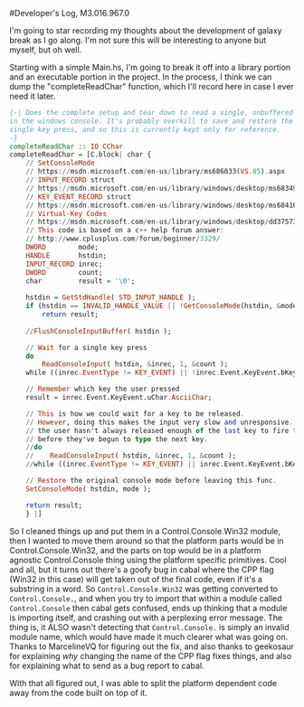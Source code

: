
#Developer's Log, M3.016.967.0

I'm going to star recording my thoughts about the development of galaxy break as I go along. I'm not sure this will be interesting to anyone but myself, but oh well.

Starting with a simple Main.hs, I'm going to break it off into a library portion and an executable portion in the project. In the process, I think we can dump the "completeReadChar" function, which I'll record here in case I ever need it later.

```haskell
{-| Does the complete setup and tear down to read a single, unbuffered keypress
in the windows console. It's probably overkill to save and restore the mode every
single key press, and so this is currently kept only for reference.
-}
completeReadChar :: IO CChar
completeReadChar = [C.block| char {
    // SetConsoleMode
    // https://msdn.microsoft.com/en-us/library/ms686033(VS.85).aspx
    // INPUT_RECORD struct
    // https://msdn.microsoft.com/en-us/library/windows/desktop/ms683499(v=vs.85).aspx
    // KEY_EVENT_RECORD struct
    // https://msdn.microsoft.com/en-us/library/windows/desktop/ms684166(v=vs.85).aspx
    // Virtual-Key Codes
    // https://msdn.microsoft.com/en-us/library/windows/desktop/dd375731(v=vs.85).aspx
    // This code is based on a c++ help forum answer:
    // http://www.cplusplus.com/forum/beginner/3329/
    DWORD        mode;
    HANDLE       hstdin;
    INPUT_RECORD inrec;
    DWORD        count;
    char         result = '\0';
    
    hstdin = GetStdHandle( STD_INPUT_HANDLE );
    if (hstdin == INVALID_HANDLE_VALUE || !GetConsoleMode(hstdin, &mode) || !SetConsoleMode(hstdin, 0))
        return result;
    
    //FlushConsoleInputBuffer( hstdin );

    // Wait for a single key press
    do
        ReadConsoleInput( hstdin, &inrec, 1, &count );
    while ((inrec.EventType != KEY_EVENT) || !inrec.Event.KeyEvent.bKeyDown);

    // Remember which key the user pressed
    result = inrec.Event.KeyEvent.uChar.AsciiChar;

    // This is how we could wait for a key to be released.
    // However, doing this makes the input very slow and unresponsive.
    // the user hasn't always released enough of the last key to fire this event
    // before they've begun to type the next key.
    //do
    //    ReadConsoleInput( hstdin, &inrec, 1, &count );
    //while ((inrec.EventType != KEY_EVENT) || inrec.Event.KeyEvent.bKeyDown);

    // Restore the original console mode before leaving this func.
    SetConsoleMode( hstdin, mode );

    return result;
    } |]
```

So I cleaned things up and put them in a Control.Console.Win32 module, then I wanted to move them around so that the platform parts would be in Control.Console.Win32, and the parts on top would be in a platform agnostic Control.Console thing using the platform specific primitives. Cool and all, but it turns out there's a goofy bug in cabal where the CPP flag (Win32 in this case) will get taken out of the final code, even if it's a substring in a word. So `Control.Console.Win32` was getting converted to `Control.Console.`, and when you try to import that within a module called `Control.Console` then cabal gets confused, ends up thinking that a module is importing itself, and crashing out with a perplexing error message. The thing is, it ALSO wasn't detecting that `Control.Console.` is simply an invalid module name, which would have made it much clearer what was going on. Thanks to MarcelineVQ for figuring out the fix, and also thanks to geekosaur for explaining *why* changing the name of the CPP flag fixes things, and also for explaining what to send as a bug report to cabal.

With that all figured out, I was able to split the platform dependent code away from the code built on top of it.
